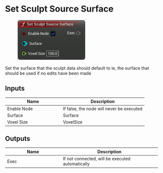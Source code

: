 # Set Sculpt Source Surface

<div align="left" data-full-width="false">

<figure><img src="../../../.gitbook/assets/Set_Sculpt_Source_Surface.png" alt=""><figcaption></figcaption></figure>

</div>

Set the surface that the sculpt data should default to ie, the surface that should be used if no edits have been made

## Inputs

<table><thead><tr><th width="170">Name</th><th>Description</th></tr></thead><tbody><tr><td>Enable Node</td><td>If false, the node will never be executed</td></tr><tr><td>Surface</td><td>Surface</td></tr><tr><td>Voxel Size</td><td>VoxelSize</td></tr></tbody></table>

## Outputs

<table><thead><tr><th width="170">Name</th><th>Description</th></tr></thead><tbody><tr><td>Exec</td><td>If not connected, will be executed automatically</td></tr></tbody></table>
